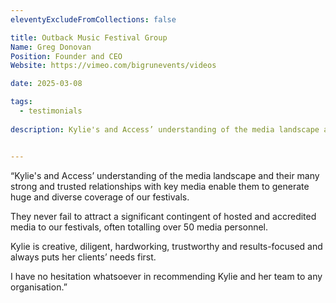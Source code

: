 ```yaml
---
eleventyExcludeFromCollections: false

title: Outback Music Festival Group
Name: Greg Donovan
Position: Founder and CEO
Website: https://vimeo.com/bigrunevents/videos

date: 2025-03-08

tags:
  - testimonials
  
description: Kylie's and Access’ understanding of the media landscape and their many strong and trusted relationships with key media enable them to generate huge and diverse coverage of our festivals.


---
```


“Kylie's and Access’ understanding of the media landscape and their many strong and trusted relationships with key media enable them to generate huge and diverse coverage of our festivals. 

They never fail to attract a significant contingent of hosted and accredited media to our festivals, often totalling over 50 media personnel. 

Kylie is creative, diligent, hardworking, trustworthy and results-focused and always puts her clients’ needs first. 

I have no hesitation whatsoever in recommending Kylie and her team to any organisation.”
